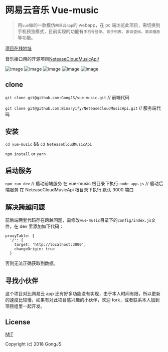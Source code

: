 # 网易云音乐 Vue-music

> 用`vue`做的一款模仿`网易云app`的 webapp，在 pc 端浏览此项目，需切换到手机预览模式，目前实现的功能有`手机号登录`、`歌手列表`、`歌曲查询`、`歌曲播放`等功能。

[项目在线地址](http://132.232.73.32:3001)

音乐接口用的开源项目[NeteaseCloudMusicApi/](https://binaryify.github.io/NeteaseCloudMusicApi/#/)

![image](1.gif)
![image](2.gif)
![image](3.gif)
![image](4.gif)
![image](5.gif)

## clone

`git clone git@github.com:GongJS/vue-music.git` // 前端代码

`git clone git@github.com:Binaryify/NeteaseCloudMusicApi.git` // 服务端代码

## 安装

`cd vue-music` && `cd NeteaseCloudMusicApi`

`npm install` or `yarn`

## 启动服务

`npm run dev` // 启动前端服务 在 vue-music 根目录下执行
`node app.js` // 启动后端服务 在 NeteaseCloudMusicApi 根目录下执行 默认 3000 端口

## 解决跨越问题

前后端两套代码存在跨越问题，需修改`vue-music`目录下的`config/index.js`文件，在 dev 里添加如下代码：

```
proxyTable: {
  '/': {
    target: 'http://localhost:3000',
    changeOrigin: true
  }
```

否则无法正确获取到数据。

## 寻找小伙伴

这个项目对比网易云 app 还有好多功能没有实现，由于本人时间有限，所以更新的速度比较慢，如果有对此项目感兴趣的小伙伴，欢迎 fork，或者联系本人加到项目组里一起开发。

## License

[MIT](http://opensource.org/licenses/MIT)

Copyright (c) 2018 GongJS
